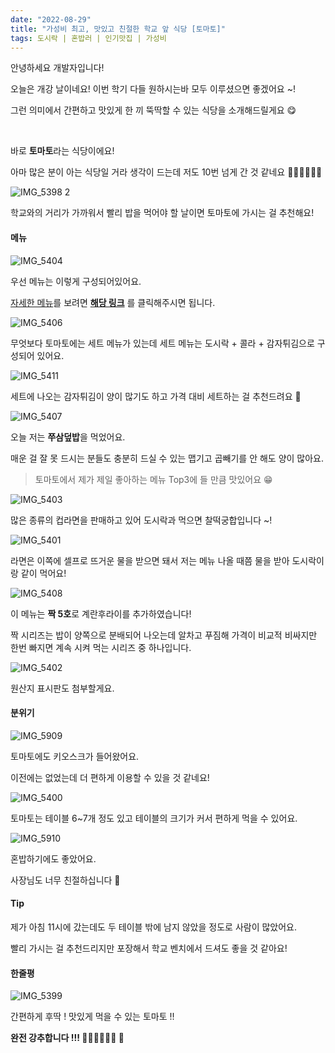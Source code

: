 ```yaml
---
date: "2022-08-29"
title: "가성비 최고, 맛있고 친절한 학교 앞 식당 [토마토]"
tags: 도시락 | 혼밥러 | 인기맛집 | 가성비
---
```


안녕하세요 개발자입니다!

오늘은 개강 날이네요! 이번 학기 다들 원하시는바 모두 이루셨으면 좋겠어요 ~!

그런 의미에서 간편하고 맛있게 한 끼 뚝딱할 수 있는 식당을 소개해드릴게요 😋

<br />

바로 **토마토**라는 식당이에요!

아마 많은 분이 아는 식당일 거라 생각이 드는데 저도 10번 넘게 간 것 같네요 🏃🏻‍♂️🏃🏻‍♂️

![IMG_5398 2](https://user-images.githubusercontent.com/63100352/187128977-cfa2ddea-7a3e-428a-8c87-f114a096ac69.jpeg)

학교와의 거리가 가까워서 빨리 밥을 먹어야 할 날이면 토마토에 가시는 걸 추천해요!

#### 메뉴

![IMG_5404](https://user-images.githubusercontent.com/63100352/187128993-0a9f6a90-62d3-453f-8a86-f09242a15848.jpeg)

우선 메뉴는 이렇게 구성되어있어요.

[자세한 메뉴](https://www.onsuyum.com/Detail/%ED%86%A0%EB%A7%88%ED%86%A0)를 보려면 **[해당 링크](https://www.onsuyum.com/Detail/%ED%86%A0%EB%A7%88%ED%86%A0)** 를 클릭해주시면 됩니다.

![IMG_5406](https://user-images.githubusercontent.com/63100352/187129129-47662cf5-070a-43d1-a5b8-0194ae8ec2ed.jpeg)

무엇보다 토마토에는 세트 메뉴가 있는데 세트 메뉴는 도시락 + 콜라 + 감자튀김으로 구성되어 있어요.

![IMG_5411](https://user-images.githubusercontent.com/63100352/187129215-9c83833e-11df-4fad-8ef6-9b9e36ee7aff.jpeg)

세트에 나오는 감자튀김이 양이 많기도 하고 가격 대비 세트하는 걸 추천드려요 🍟

![IMG_5407](https://user-images.githubusercontent.com/63100352/187129136-b642b41d-df30-4cc5-8a2b-55ce795df1c7.jpeg)

오늘 저는 **쭈삼덮밥**을 먹었어요.

매운 걸 잘 못 드시는 분들도 충분히 드실 수 있는 맵기고 곱빼기를 안 해도 양이 많아요.

> 토마토에서 제가 제일 좋아하는 메뉴 Top3에 들 만큼 맛있어요 😁

![IMG_5403](https://user-images.githubusercontent.com/63100352/187129333-49bf55a9-6151-4be7-bf36-805e983ee75c.jpeg)

많은 종류의 컵라면을 판매하고 있어 도시락과 먹으면 찰떡궁합입니다 ~!

![IMG_5401](https://user-images.githubusercontent.com/63100352/187129139-c38c5444-ebd5-417a-9e06-621b087edd3c.jpeg)

라면은 이쪽에 셀프로 뜨거운 물을 받으면 돼서 저는 메뉴 나올 때쯤 물을 받아 도시락이랑 같이 먹어요!

![IMG_5408](https://user-images.githubusercontent.com/63100352/187153485-1b8d8b05-8606-4315-95f2-d781d1a5bc65.jpeg)

이 메뉴는 **짝 5호**로 계란후라이를 추가하였습니다!

짝 시리즈는 밥이 양쪽으로 분배되어 나오는데 알차고 푸짐해 가격이 비교적 비싸지만 한번 빠지면 계속 시켜 먹는 시리즈 중 하나입니다.

![IMG_5402](https://user-images.githubusercontent.com/63100352/187129336-df2df104-6e1e-4db3-86da-037e870ebd69.jpeg)

원산지 표시판도 첨부할게요.

#### 분위기

![IMG_5909](https://user-images.githubusercontent.com/63100352/192091231-f5115deb-a174-47e7-97a7-eb5f3355d141.jpeg)

토마토에도 키오스크가 들어왔어요.

이전에는 없었는데 더 편하게 이용할 수 있을 것 같네요!

![IMG_5400](https://user-images.githubusercontent.com/63100352/187129146-880a6218-f683-4043-9794-477315750484.jpeg)

토마토는 테이블 6~7개 정도 있고 테이블의 크기가 커서 편하게 먹을 수 있어요.

![IMG_5910](https://user-images.githubusercontent.com/63100352/192091302-a28d28f8-8528-4ee1-9e4c-12ae70bc22d5.jpeg)

혼밥하기에도 좋았어요.

사장님도 너무 친절하십니다 🙂

#### Tip

제가 아침 11시에 갔는데도 두 테이블 밖에 남지 않았을 정도로 사람이 많았어요.

빨리 가시는 걸 추천드리지만 포장해서 학교 벤치에서 드셔도 좋을 것 같아요!

#### 한줄평

![IMG_5399](https://user-images.githubusercontent.com/63100352/187128981-04b5b4bc-72ee-4d7e-be7b-582cf1d350bf.jpeg)

간편하게 후딱 ! 맛있게 먹을 수 있는 토마토 !!

**완전 강추합니다 !!! 👍🏻👍🏻👍🏻 🍅**
